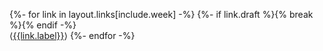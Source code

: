 {%- for link in layout.links[include.week] -%}
  {%- if link.draft %}{% break %}{% endif -%}
  <br>⟨[{{link.label}}]({{link.url}})⟩
{%- endfor -%}

